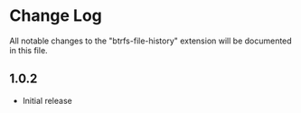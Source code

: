 # Change Log

All notable changes to the "btrfs-file-history" extension will be documented in this file.

## 1.0.2

- Initial release
